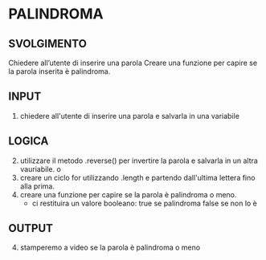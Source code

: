 # PALINDROMA
## SVOLGIMENTO
Chiedere all’utente di inserire una parola
Creare una funzione per capire se la parola inserita è palindroma.

## INPUT
1. chiedere all'utente di inserire una parola e salvarla in una variabile

## LOGICA
2. utilizzare il metodo .reverse() per invertire la parola e salvarla in un altra vauriabile.
    o
2. creare un ciclo for utilizzando .length e partendo dall'ultima lettera fino alla prima.
3. creare una funzione per capire se la parola è palindroma o meno.
    - ci restituira un valore booleano: true se palindroma false se non lo è
## OUTPUT
4.  stamperemo a video se la parola è palindroma o meno
